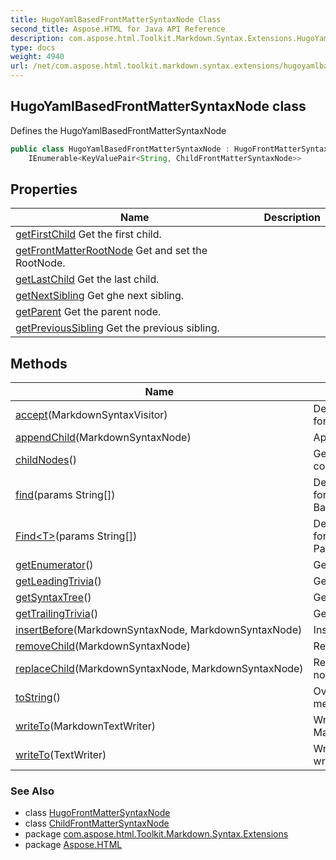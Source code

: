 ```yaml
---
title: HugoYamlBasedFrontMatterSyntaxNode Class
second_title: Aspose.HTML for Java API Reference
description: com.aspose.html.Toolkit.Markdown.Syntax.Extensions.HugoYamlBasedFrontMatterSyntaxNode class. Defines the HugoYamlBasedFrontMatterSyntaxNode
type: docs
weight: 4940
url: /net/com.aspose.html.toolkit.markdown.syntax.extensions/hugoyamlbasedfrontmattersyntaxnode/
---
```

## HugoYamlBasedFrontMatterSyntaxNode class

Defines the HugoYamlBasedFrontMatterSyntaxNode

```java
public class HugoYamlBasedFrontMatterSyntaxNode : HugoFrontMatterSyntaxNode, 
    IEnumerable<KeyValuePair<String, ChildFrontMatterSyntaxNode>>
```

## Properties

| Name | Description |
| --- | --- |
| [getFirstChild](../../com.aspose.html.toolkit.markdown.syntax/markdownsyntaxnode/firstchild/) Get the first child. |
| [getFrontMatterRootNode](../../com.aspose.html.toolkit.markdown.syntax.extensions/hugoyamlbasedfrontmattersyntaxnode/frontmatterrootnode/) Get and set the RootNode. |
| [getLastChild](../../com.aspose.html.toolkit.markdown.syntax/markdownsyntaxnode/lastchild/) Get the last child. |
| [getNextSibling](../../com.aspose.html.toolkit.markdown.syntax/markdownsyntaxnode/nextsibling/) Get ghe next sibling. |
| [getParent](../../com.aspose.html.toolkit.markdown.syntax/markdownsyntaxnode/parent/) Get the parent node. |
| [getPreviousSibling](../../com.aspose.html.toolkit.markdown.syntax/markdownsyntaxnode/previoussibling/) Get the previous sibling. |

## Methods

| Name | Description |
| --- | --- |
| [accept](../../com.aspose.html.toolkit.markdown.syntax/blocksyntaxnode/accept/)(MarkdownSyntaxVisitor) | Defines the interface for accept visitor. |
| [appendChild](../../com.aspose.html.toolkit.markdown.syntax/markdownsyntaxnode/appendchild/)(MarkdownSyntaxNode) | Append child node. |
| [childNodes](../../com.aspose.html.toolkit.markdown.syntax/markdownsyntaxnode/childnodes/)() | Get the child nodes collection. |
| [find](../../com.aspose.html.toolkit.markdown.syntax.extensions/hugofrontmattersyntaxnode/find/)(params String[]) | Defines the interface for find BaseSyntaxNode |
| [Find&lt;T&gt;](../../com.aspose.html.toolkit.markdown.syntax.extensions/hugoyamlbasedfrontmattersyntaxnode/find/#find_1)(params String[]) | Defines the interface for find T by String Path |
| [getEnumerator](../../com.aspose.html.toolkit.markdown.syntax.extensions/hugoyamlbasedfrontmattersyntaxnode/getenumerator/)() | Get Enumerator. |
| [getLeadingTrivia](../../com.aspose.html.toolkit.markdown.syntax/markdownsyntaxnode/getleadingtrivia/)() | Get the leading trivia. |
| [getSyntaxTree](../../com.aspose.html.toolkit.markdown.syntax/markdownsyntaxnode/getsyntaxtree/)() | Get the syntax tree. |
| [getTrailingTrivia](../../com.aspose.html.toolkit.markdown.syntax/markdownsyntaxnode/gettrailingtrivia/)() | Get the Trailing trivia. |
| [insertBefore](../../com.aspose.html.toolkit.markdown.syntax/markdownsyntaxnode/insertbefore/)(MarkdownSyntaxNode, MarkdownSyntaxNode) | Insert before node. |
| [removeChild](../../com.aspose.html.toolkit.markdown.syntax/markdownsyntaxnode/removechild/)(MarkdownSyntaxNode) | Remove the child. |
| [replaceChild](../../com.aspose.html.toolkit.markdown.syntax/markdownsyntaxnode/replacechild/)(MarkdownSyntaxNode, MarkdownSyntaxNode) | Replace the child node. |
| [toString](../../com.aspose.html.toolkit.markdown.syntax/markdownsyntaxnode/toString/)() | Override ToString method. |
| [writeTo](../../com.aspose.html.toolkit.markdown.syntax/markdownsyntaxnode/writeto/)(MarkdownTextWriter) | Write to MarkdownTextWriter. |
| [writeTo](../../com.aspose.html.toolkit.markdown.syntax/markdownsyntaxnode/writeto/)(TextWriter) | Write nodes to text writer. |

### See Also

* class [HugoFrontMatterSyntaxNode](../hugofrontmattersyntaxnode/)
* class [ChildFrontMatterSyntaxNode](../childfrontmattersyntaxnode/)
* package [com.aspose.html.Toolkit.Markdown.Syntax.Extensions](../../com.aspose.html.toolkit.markdown.syntax.extensions/)
* package [Aspose.HTML](../../)
